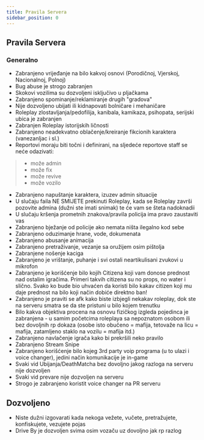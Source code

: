 ```yaml
---
title: Pravila Servera
sidebar_position: 0
---
```


## Pravila Servera
### Generalno
- Zabranjeno vrijeđanje na bilo kakvoj osnovi (Porodičnoj, Vjerskoj, Nacionalnoj, Polnoj)
- Bug abuse je strogo zabranjen
- Skokovi vozilima su dozvoljeni isključivo u pljačkama
- Zabranjeno spominanje/reklamiranje drugih "gradova"
- Nije dozvoljeno ubijati ili kidnapovati bolničare i mehaničare
- Roleplay zlostavljanja/pedofilija, kanibala, kamikaza, psihopata, serijski ubica je zabranjen
- Zabranjen Roleplay istorijskih ličnosti
- Zabranjeno neadekvatno oblačenje/kreiranje fikcionih karaktera (vanezanljac i sl.)
- Reportovi moraju biti točni i definirani, na sljedeće reportove staff se neće odazivati:
>* može admin
>* može fix
>* može revive
>* može vozilo
- Zabranjeno napuštanje karaktera, izuzev admin situacije
- U slučaju faila NE SMIJETE prekinuti Roleplay, kada se Roleplay završi pozovite admina (dužni ste imati snimak) te će vam se šteta nadoknadii
- U slučaju kršenja prometnih znakova/pravila policija ima pravo zaustaviti vas
- Zabranjeno bježanje od policije ako nemata ništa ilegalno kod sebe
- Zabranjeno oduzimanje hrane, vode, dokumenata
- Zabranjeno abusanje animacija
- Zabranjeno pretraživanje, vezanje sa oružijem osim pištolja
- Zabranjene nošenje kaciga
- Zabranjeno je vrištanje, puhanje i svi ostali neartikulisani zvukovi u mikrofon
- Zabranjeno je korišćenje bilo kojih Citizena koji vam donose prednost nad ostalim igračima. Primeri takvih citizena su no props, no water i slično. Svako ko bude bio uhvaćen da koristi bilo kakav citizen koji mu daje prednost na bilo koji način dobiće direktno ban!
- Zabranjeno je praviti se afk kako biste izbjegli nekakav roleplay, dok ste na serveru smatra se da ste pristuni u bilo kojem trenutku
- Bilo kakva objektiva procena na osnovu fizičkog izgleda pojedinca je zabranjena - u samim početcima roleplaya sa nepoznatom osobom ili bez dovoljnih rp dokaza (osobe isto obučeno = mafija, tetovaže na licu = mafija, zatamljeno staklo na vozilu = mafija itd.)
- Zabranjeno navlačenje igrača kako bi prekršili neko pravilo
- Zabranjeno Stream Snipe
- Zabranjeno korišćenje bilo kojeg 3rd party voip programa (u to ulazi i voice changer), jedini način komunikacije je in-game
- Svaki vid Ubijanja/DeathMatcha bez dovoljno jakog razloga na serveru nije dozvoljen
- Svaki vid prevare nije dozvoljen na serveru
- Strogo je zabranjeno koristit voice changer na PR serveru
## Dozvoljeno
- Niste dužni izgovarati kada nekoga vežete, vučete, pretražujete, konfiskujete, vezujete pojas
- Drive By je dozvoljen svima osim vozaču uz dovoljno jak rp razlog
